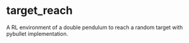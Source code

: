 # target_reach
A RL environment of a double pendulum to reach a random target with pybullet implementation. 
